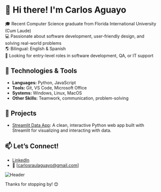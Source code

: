 # 👋 Hi there! I'm Carlos Aguayo

🎓 Recent Computer Science graduate from Florida International University (Cum Laude)  
💻 Passionate about software development, user-friendly design, and solving real-world problems  
🌎 Bilingual: English & Spanish  
🚀 Looking for entry-level roles in software development, QA, or IT support

## 🔧 Technologies & Tools
- **Languages:** Python, JavaScript  
- **Tools:** Git, VS Code, Microsoft Office  
- **Systems:** Windows, Linux, MacOS  
- **Other Skills:** Teamwork, communication, problem-solving

## 📂 Projects
- [Streamlit Data App](https://github.com/caragu-a/CS-Final-Streamlit-Project): A clean, interactive Python web app built with Streamlit for visualizing and interacting with data.

## 📫 Let’s Connect!
- [LinkedIn](https://www.linkedin.com/in/carlos-aguayo-62808a2a9/)
- 📧 [carlosraulaguayo@gmail.com]

![Header](https://imgur.com/a/o0hQmZq)

Thanks for stopping by! 😊

